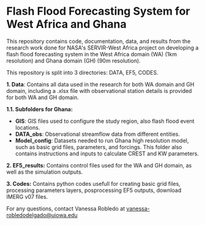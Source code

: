 # Flash Flood Forecasting System for West Africa and Ghana

This repository contains code, documentation, data, and results from the research work done for NASA's SERVIR-West Africa project on developing a flash flood forecasting system in the West Africa domain (WA) (1km resolution) and Ghana domain (GH) (90m resolution).

This repository is split into 3 directories: DATA, EF5, CODES.

**1. Data**: Contains all data used in the research for both WA domain and GH domain, including a .xlsx file with observational station details is provided for both WA and GH domain.

**1.1. Subfolders for Ghana:**

- **GIS**: GIS files used to configure the study region, also flash flood event locations.
- **DATA_obs**: Observational streamflow data from different entities.
- **Model_config**: Datasets needed to run Ghana high resolution model, such as basic grid files, parameters, and forcings. This folder also contains instructions and inputs to calculate CREST and KW parameters.


**2. EF5_results:** Contains control files used for the WA and GH domain, as well as the simulation outputs. 

**3. Codes:** Contains python codes usefull for creating basic grid files, processing parameters layers, posprocessing EF5 outputs, download IMERG v07 files.

For any questions, contact Vanessa Robledo at vanessa-robledodelgado@uiowa.edu
